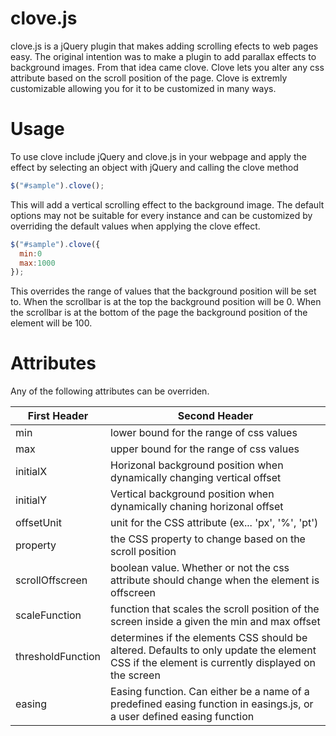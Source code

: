 clove.js
========
clove.js is a jQuery plugin that makes adding scrolling efects to web pages easy. The original intention was to make a plugin to add parallax effects to background images. From that idea came clove. Clove lets you alter any css attribute based on the scroll position of the page. Clove is extremly customizable allowing you for it to be customized in many ways.

Usage
========
To use clove include jQuery and clove.js in your webpage and
apply the effect by selecting an object with jQuery and calling the clove method

```javascript
$("#sample").clove();
```

This will add a vertical scrolling effect to the background image.
The default options may not be suitable for every instance and can be customized by overriding the default values when applying the clove effect.

```javascript
$("#sample").clove({
  min:0
  max:1000
});
```

This overrides the range of values that the background position will be set to. When the scrollbar is at the top the background position will be 0. When the scrollbar is at the bottom of the page the background position of the element will be 100.

Attributes
========
Any of the following attributes can be overriden.

First Header | Second Header
------------ | ------------
min  | lower bound for the range of css values
max  | upper bound for the range of css values
initialX | Horizonal background position when dynamically changing vertical offset
initialY | Vertical background position when dynamically chaning horizonal offset
offsetUnit | unit for the CSS attribute (ex... 'px', '%', 'pt')
property | the CSS property to change based on the scroll position
scrollOffscreen | boolean value. Whether or not the css attribute should change when the element is offscreen |
scaleFunction | function that scales the scroll position of the screen inside a given the min and max offset |
thresholdFunction | determines if the elements CSS should be altered. Defaults to only update the element CSS if the element is currently displayed on the screen
easing | Easing function. Can either be a name of a predefined easing function in easings.js, or a user defined easing function


